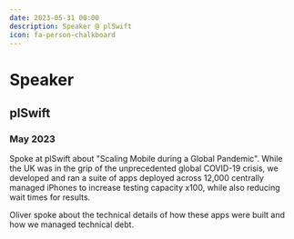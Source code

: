 ```yaml
---
date: 2023-05-31 00:00
description: Speaker @ plSwift
icon: fa-person-chalkboard
---
```

# Speaker
## plSwift
### May 2023


Spoke at plSwift about "Scaling Mobile during a Global Pandemic". While the UK was in the grip of the unprecedented global COVID-19 crisis, we developed and ran a suite of apps deployed across 12,000 centrally managed iPhones to increase testing capacity x100, while also reducing wait times for results.

Oliver spoke about the technical details of how these apps were built and how we managed technical debt.
